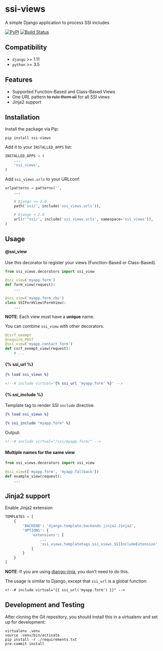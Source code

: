 # ssi-views
A simple Django application to process SSI includes

[![PyPI](https://img.shields.io/pypi/v/ssi-views.svg)](https://pypi.org/project/ssi-views/)
[![Build Status](https://travis-ci.org/dldevinc/ssi-views.svg?branch=master)](https://travis-ci.org/dldevinc/ssi-views)

## Compatibility
* `django` >= 1.11
* `python` >= 3.5

## Features
* Supported Function-Based and Class-Based Views
* One URL pattern ~~to rule them all~~ for all SSI views
* Jinja2 support

## Installation
Install the package via Pip:

```
pip install ssi-views
```

Add it to your `INSTALLED_APPS` list:

```python
INSTALLED_APPS = (
    ...
    'ssi_views',
)
```

Add `ssi_views.urls` to your URLconf:

```python
urlpatterns = patterns('',
    ...

    # Django >= 2.0
    path('ssi/', include('ssi_views.urls')),

    # Django < 2.0
    url(r'^ssi/', include('ssi_views.urls', namespace='ssi_views')),
)
```

## Usage
#### @ssi_view
Use this decorator to register your views (Function-Based or Class-Based).
```python
from ssi_views.decorators import ssi_view

@ssi_view('myapp.form')
def form_view(request):
    ...

@ssi_view('myapp.form_cbv')
class SSIFormView(FormView):
    ...
```
**NOTE**: Each view must have a **unique** name.

You can combine `ssi_view` with other decorators.
```python
@csrf_exempt
@require_POST
@ssi_view('myapp.contact_form')
def csrf_exempt_view(request):
    # ...
```

#### {% ssi_url %}
```djangotemplate
{% load ssi_views %}

<!--# include virtual="{% ssi_url 'myapp.form' %}" -->
```

#### {% ssi_include %}
Template tag to render SSI `include` directive.
```djangotemplate
{% load ssi_views %}

{% ssi_include "myapp.form" %}
```

Output:
```html
<!--# include virtual="/ssi/myapp.form/" -->
```

#### Multiple names for the same view
```python
from ssi_views.decorators import ssi_view

@ssi_view(['myapp.form', 'myapp.fallback'])
def example_view(request):
    ...
```

## Jinja2 support
Enable Jinja2 extension
```python
TEMPLATES = [
    {
        'BACKEND': 'django.template.backends.jinja2.Jinja2',
        'OPTIONS': {
            'extensions': [
                ...
                'ssi_views.templatetags.ssi_views.SSIIncludeExtension',
            ]
        }
    }
]
```

**NOTE**: If you are using [django-jinja](https://niwinz.github.io/django-jinja/latest/), you don't need to do this.

The usage is similar to Django, except that `ssi_url` is a global function:
```jinja2
<!--# include virtual="{{ ssi_url('myapp.form') }}" -->
```

## Development and Testing
After cloning the Git repository, you should install this
in a virtualenv and set up for development:
```shell script
virtualenv .venv
source .venv/bin/activate
pip install -r ./requirements.txt
pre-commit install
```
